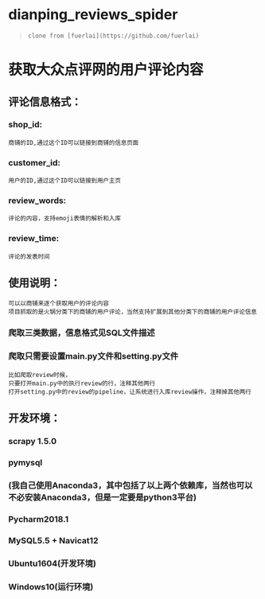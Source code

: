 # dianping_reviews_spider

> `clone from [fuerlai](https://github.com/fuerlai)`

获取大众点评网的用户评论内容
=========================

评论信息格式：
------------

### shop_id: 
    商铺的ID,通过这个ID可以链接到商铺的信息页面
### customer_id: 
    用户的ID,通过这个ID可以链接到用户主页
### review_words: 
    评论的内容，支持emoji表情的解析和入库
### review_time: 
    评论的发表时间

使用说明：
--------

    可以以商铺来逐个获取用户的评论内容
    项目抓取的是火锅分类下的商铺的用户评论，当然支持扩展到其他分类下的商铺的用户评论信息
    
### 爬取三类数据，信息格式见SQL文件描述

### 爬取只需要设置main.py文件和setting.py文件
    比如爬取review时候，
    只要打开main.py中的执行review的行，注释其他两行
    打开setting.py中的review的pipeline，让系统进行入库review操作，注释掉其他两行
  

开发环境：
---------

### scrapy 1.5.0
### pymysql
### (我自己使用Anaconda3，其中包括了以上两个依赖库，当然也可以不必安装Anaconda3，但是一定要是python3平台)
### Pycharm2018.1
### MySQL5.5 + Navicat12
### Ubuntu1604(开发环境)
### Windows10(运行环境)
